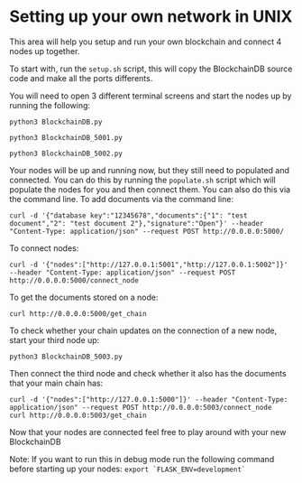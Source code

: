 # Setting up your own network in UNIX

This area will help you setup and run your own blockchain and connect 4 nodes up together.

To start with, run the `setup.sh` script, this will copy the BlockchainDB source code and make all the ports differents.

You will need to open 3 different terminal screens and start the nodes up by running the following:
```
python3 BlockchainDB.py
```
```
python3 BlockchainDB_5001.py 
```
```
python3 BlockchainDB_5002.py
```
Your nodes will be up and running now, but they still need to populated and connected. You can do this by running the `populate.sh` script which will populate the nodes for you and then connect them. You can also do this via the command line. 
To add documents via the command line:
```
curl -d '{"database key":"12345678","documents":{"1": "test document","2": "test document 2"},"signature":"Open"}' --header "Content-Type: application/json" --request POST http://0.0.0.0:5000/
```
To connect nodes:
```
curl -d '{"nodes":["http://127.0.0.1:5001","http://127.0.0.1:5002"]}' --header "Content-Type: application/json" --request POST http://0.0.0.0:5000/connect_node
```
To get the documents stored on a node:
```
curl http://0.0.0.0:5000/get_chain
```
To check whether your chain updates on the connection of a new node, start your third node up:
```
python3 BlockchainDB_5003.py
```
Then connect the third node and check whether it also has the documents that your main chain has:
```
curl -d '{"nodes":["http://127.0.0.1:5000"]}' --header "Content-Type: application/json" --request POST http://0.0.0.0:5003/connect_node
curl http://0.0.0.0:5003/get_chain
```

Now that your nodes are connected feel free to play around with your new BlockchainDB
    
Note:
    If you want to run this in debug mode run the following command before starting up your nodes:
    ```
    export `FLASK_ENV=development`
    ```
